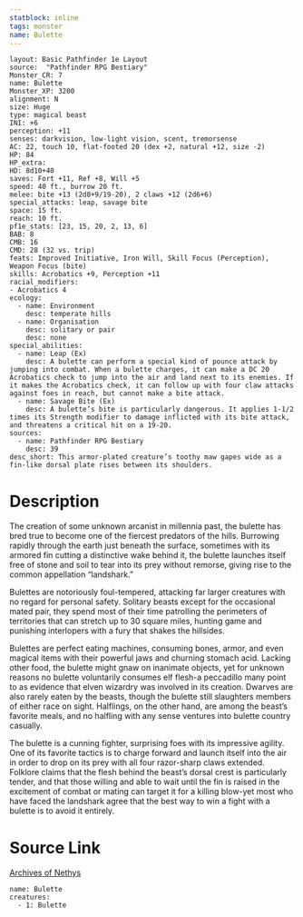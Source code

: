 ```yaml
---
statblock: inline
tags: monster
name: Bulette
---
```

```statblock
layout: Basic Pathfinder 1e Layout
source:  "Pathfinder RPG Bestiary"
Monster_CR: 7
name: Bulette
Monster_XP: 3200
alignment: N
size: Huge
type: magical beast
INI: +6
perception: +11
senses: darkvision, low-light vision, scent, tremorsense
AC: 22, touch 10, flat-footed 20 (dex +2, natural +12, size -2)
HP: 84
HP_extra: 
HD: 8d10+40
saves: Fort +11, Ref +8, Will +5
speed: 40 ft., burrow 20 ft.
melee: bite +13 (2d8+9/19-20), 2 claws +12 (2d6+6)
special_attacks: leap, savage bite
space: 15 ft.
reach: 10 ft.
pf1e_stats: [23, 15, 20, 2, 13, 6]
BAB: 8
CMB: 16
CMD: 28 (32 vs. trip)
feats: Improved Initiative, Iron Will, Skill Focus (Perception), Weapon Focus (bite)
skills: Acrobatics +9, Perception +11
racial_modifiers:
- Acrobatics 4
ecology:
  - name: Environment
    desc: temperate hills
  - name: Organisation
    desc: solitary or pair
    desc: none
special_abilities:
  - name: Leap (Ex)
    desc: A bulette can perform a special kind of pounce attack by jumping into combat. When a bulette charges, it can make a DC 20 Acrobatics check to jump into the air and land next to its enemies. If it makes the Acrobatics check, it can follow up with four claw attacks against foes in reach, but cannot make a bite attack.
  - name: Savage Bite (Ex)
    desc: A bulette’s bite is particularly dangerous. It applies 1-1/2 times its Strength modifier to damage inflicted with its bite attack, and threatens a critical hit on a 19-20.
sources:
  - name: Pathfinder RPG Bestiary
    desc: 39
desc_short: This armor-plated creature’s toothy maw gapes wide as a fin-like dorsal plate rises between its shoulders.
```
# Description
The creation of some unknown arcanist in millennia past, the bulette has bred true to become one of the fiercest predators of the hills. Burrowing rapidly through the earth just beneath the surface, sometimes with its armored fin cutting a distinctive wake behind it, the bulette launches itself free of stone and soil to tear into its prey without remorse, giving rise to the common appellation “landshark.”

Bulettes are notoriously foul-tempered, attacking far larger creatures with no regard for personal safety. Solitary beasts except for the occasional mated pair, they spend most of their time patrolling the perimeters of territories that can stretch up to 30 square miles, hunting game and punishing interlopers with a fury that shakes the hillsides.

Bulettes are perfect eating machines, consuming bones, armor, and even magical items with their powerful jaws and churning stomach acid. Lacking other food, the bulette might gnaw on inanimate objects, yet for unknown reasons no bulette voluntarily consumes elf flesh-a peccadillo many point to as evidence that elven wizardry was involved in its creation. Dwarves are also rarely eaten by the beasts, though the bulette still slaughters members of either race on sight. Halflings, on the other hand, are among the beast’s favorite meals, and no halfling with any sense ventures into bulette country casually.

The bulette is a cunning fighter, surprising foes with its impressive agility. One of its favorite tactics is to charge forward and launch itself into the air in order to drop on its prey with all four razor-sharp claws extended. Folklore claims that the flesh behind the beast’s dorsal crest is particularly tender, and that those willing and able to wait until the fin is raised in the excitement of combat or mating can target it for a killing blow-yet most who have faced the landshark agree that the best way to win a fight with a bulette is to avoid it entirely.
# Source Link
[Archives of Nethys](https://aonprd.com/MonsterDisplay.aspx?ItemName=Bulette)
```encounter-table
name: Bulette
creatures:
  - 1: Bulette
```

